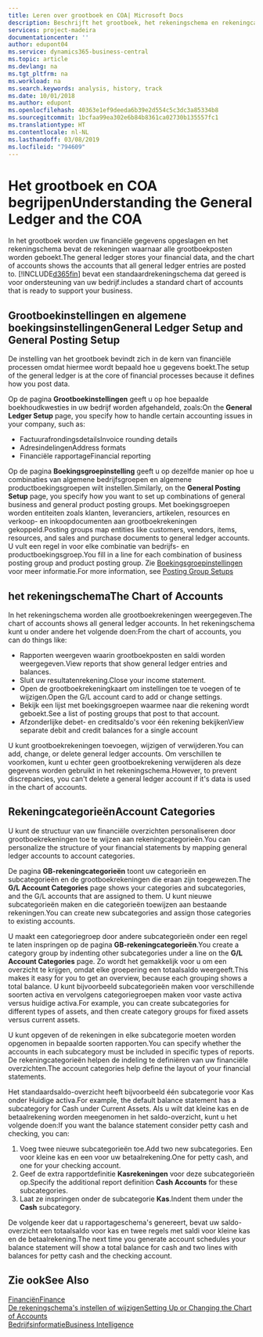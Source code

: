 ```yaml
---
title: Leren over grootboek en COA| Microsoft Docs
description: Beschrijft het grootboek, het rekeningschema en rekeningcategorieën.
services: project-madeira
documentationcenter: ''
author: edupont04
ms.service: dynamics365-business-central
ms.topic: article
ms.devlang: na
ms.tgt_pltfrm: na
ms.workload: na
ms.search.keywords: analysis, history, track
ms.date: 10/01/2018
ms.author: edupont
ms.openlocfilehash: 40363e1ef9deeda6b39e2d554c5c3dc3a85334b8
ms.sourcegitcommit: 1bcfaa99ea302e6b84b8361ca02730b135557fc1
ms.translationtype: HT
ms.contentlocale: nl-NL
ms.lasthandoff: 03/08/2019
ms.locfileid: "794609"
---
```

# <a name="understanding-the-general-ledger-and-the-coa"></a><span data-ttu-id="f84a3-103">Het grootboek en COA begrijpen</span><span class="sxs-lookup"><span data-stu-id="f84a3-103">Understanding the General Ledger and the COA</span></span>
<span data-ttu-id="f84a3-104">In het grootboek worden uw financiële gegevens opgeslagen en het rekeningschema bevat de rekeningen waarnaar alle grootboekposten worden geboekt.</span><span class="sxs-lookup"><span data-stu-id="f84a3-104">The general ledger stores your financial data, and the chart of accounts shows the accounts that all general ledger entries are posted to.</span></span> [!INCLUDE[d365fin](includes/d365fin_md.md)] <span data-ttu-id="f84a3-105">bevat een standaardrekeningschema dat gereed is voor ondersteuning van uw bedrijf.</span><span class="sxs-lookup"><span data-stu-id="f84a3-105">includes a standard chart of accounts that is ready to support your business.</span></span>

## <a name="general-ledger-setup-and-general-posting-setup"></a><span data-ttu-id="f84a3-106">Grootboekinstellingen en algemene boekingsinstellingen</span><span class="sxs-lookup"><span data-stu-id="f84a3-106">General Ledger Setup and General Posting Setup</span></span>
<span data-ttu-id="f84a3-107">De instelling van het grootboek bevindt zich in de kern van financiële processen omdat hiermee wordt bepaald hoe u gegevens boekt.</span><span class="sxs-lookup"><span data-stu-id="f84a3-107">The setup of the general ledger is at the core of financial processes because it defines how you post data.</span></span>  

<span data-ttu-id="f84a3-108">Op de pagina **Grootboekinstellingen** geeft u op hoe bepaalde boekhoudkwesties in uw bedrijf worden afgehandeld, zoals:</span><span class="sxs-lookup"><span data-stu-id="f84a3-108">On the **General Ledger Setup** page, you specify how to handle certain accounting issues in your company, such as:</span></span>  

* <span data-ttu-id="f84a3-109">Factuurafrondingsdetails</span><span class="sxs-lookup"><span data-stu-id="f84a3-109">Invoice rounding details</span></span>  
* <span data-ttu-id="f84a3-110">Adresindelingen</span><span class="sxs-lookup"><span data-stu-id="f84a3-110">Address formats</span></span>  
* <span data-ttu-id="f84a3-111">Financiële rapportage</span><span class="sxs-lookup"><span data-stu-id="f84a3-111">Financial reporting</span></span>  

<span data-ttu-id="f84a3-112">Op de pagina **Boekingsgroepinstelling** geeft u op dezelfde manier op hoe u combinaties van algemene bedrijfsgroepen en algemene productboekingsgroepen wilt instellen.</span><span class="sxs-lookup"><span data-stu-id="f84a3-112">Similarly, on the **General Posting Setup** page, you specify how you want to set up combinations of general business and general product posting groups.</span></span> <span data-ttu-id="f84a3-113">Met boekingsgroepen worden entiteiten zoals klanten, leveranciers, artikelen, resources en verkoop- en inkoopdocumenten aan grootboekrekeningen gekoppeld.</span><span class="sxs-lookup"><span data-stu-id="f84a3-113">Posting groups map entities like customers, vendors, items, resources, and sales and purchase documents to general ledger accounts.</span></span> <span data-ttu-id="f84a3-114">U vult een regel in voor elke combinatie van bedrijfs- en productboekingsgroep.</span><span class="sxs-lookup"><span data-stu-id="f84a3-114">You fill in a line for each combination of business posting group and product posting group.</span></span> <span data-ttu-id="f84a3-115">Zie [Boekingsgroepinstellingen](finance-posting-groups.md) voor meer informatie.</span><span class="sxs-lookup"><span data-stu-id="f84a3-115">For more information, see [Posting Group Setups](finance-posting-groups.md)</span></span>  

## <a name="the-chart-of-accounts"></a><span data-ttu-id="f84a3-116">het rekeningschema</span><span class="sxs-lookup"><span data-stu-id="f84a3-116">The Chart of Accounts</span></span>
<span data-ttu-id="f84a3-117">In het rekeningschema worden alle grootboekrekeningen weergegeven.</span><span class="sxs-lookup"><span data-stu-id="f84a3-117">The chart of accounts shows all general ledger accounts.</span></span> <span data-ttu-id="f84a3-118">In het rekeningschema kunt u onder andere het volgende doen:</span><span class="sxs-lookup"><span data-stu-id="f84a3-118">From the chart of accounts, you can do things like:</span></span>  

* <span data-ttu-id="f84a3-119">Rapporten weergeven waarin grootboekposten en saldi worden weergegeven.</span><span class="sxs-lookup"><span data-stu-id="f84a3-119">View reports that show general ledger entries and balances.</span></span>  
* <span data-ttu-id="f84a3-120">Sluit uw resultatenrekening.</span><span class="sxs-lookup"><span data-stu-id="f84a3-120">Close your income statement.</span></span>  
* <span data-ttu-id="f84a3-121">Open de grootboekrekeningkaart om instellingen toe te voegen of te wijzigen.</span><span class="sxs-lookup"><span data-stu-id="f84a3-121">Open the G/L account card to add or change settings.</span></span>  
* <span data-ttu-id="f84a3-122">Bekijk een lijst met boekingsgroepen waarmee naar die rekening wordt geboekt.</span><span class="sxs-lookup"><span data-stu-id="f84a3-122">See a list of posting groups that post to that account.</span></span>
* <span data-ttu-id="f84a3-123">Afzonderlijke debet- en creditsaldo's voor één rekening bekijken</span><span class="sxs-lookup"><span data-stu-id="f84a3-123">View separate debit and credit balances for a single account</span></span>  

<span data-ttu-id="f84a3-124">U kunt grootboekrekeningen toevoegen, wijzigen of verwijderen.</span><span class="sxs-lookup"><span data-stu-id="f84a3-124">You can add, change, or delete general ledger accounts.</span></span> <span data-ttu-id="f84a3-125">Om verschillen te voorkomen, kunt u echter geen grootboekrekening verwijderen als deze gegevens worden gebruikt in het rekeningschema.</span><span class="sxs-lookup"><span data-stu-id="f84a3-125">However, to prevent discrepancies, you can't delete a general ledger account if it's data is used in the chart of accounts.</span></span>  

## <a name="account-categories"></a><span data-ttu-id="f84a3-126">Rekeningcategorieën</span><span class="sxs-lookup"><span data-stu-id="f84a3-126">Account Categories</span></span>
<span data-ttu-id="f84a3-127">U kunt de structuur van uw financiële overzichten personaliseren door grootboekrekeningen toe te wijzen aan rekeningcategorieën.</span><span class="sxs-lookup"><span data-stu-id="f84a3-127">You can personalize the structure of your financial statements by mapping general ledger accounts to account categories.</span></span>  

<span data-ttu-id="f84a3-128">De pagina **GB-rekeningcategorieën** toont uw categorieën en subcategorieën en de grootboekrekeningen die eraan zijn toegewezen.</span><span class="sxs-lookup"><span data-stu-id="f84a3-128">The **G/L Account Categories** page shows your categories and subcategories, and the G/L accounts that are assigned to them.</span></span> <span data-ttu-id="f84a3-129">U kunt nieuwe subcategorieën maken en die categorieën toewijzen aan bestaande rekeningen.</span><span class="sxs-lookup"><span data-stu-id="f84a3-129">You can create new subcategories and assign those categories to existing accounts.</span></span>  

<span data-ttu-id="f84a3-130">U maakt een categoriegroep door andere subcategorieën onder een regel te laten inspringen op de pagina **GB-rekeningcategorieën**.</span><span class="sxs-lookup"><span data-stu-id="f84a3-130">You create a category group by indenting other subcategories under a line on the **G/L Account Categories** page.</span></span> <span data-ttu-id="f84a3-131">Zo wordt het gemakkelijk voor u om een overzicht te krijgen, omdat elke groepering een totaalsaldo weergeeft.</span><span class="sxs-lookup"><span data-stu-id="f84a3-131">This makes it easy for you to get an overview, because each grouping shows a total balance.</span></span> <span data-ttu-id="f84a3-132">U kunt bijvoorbeeld subcategorieën maken voor verschillende soorten activa en vervolgens categoriegroepen maken voor vaste activa versus huidige activa.</span><span class="sxs-lookup"><span data-stu-id="f84a3-132">For example, you can create subcategories for different types of assets, and then create category groups for fixed assets versus current assets.</span></span>  

<span data-ttu-id="f84a3-133">U kunt opgeven of de rekeningen in elke subcategorie moeten worden opgenomen in bepaalde soorten rapporten.</span><span class="sxs-lookup"><span data-stu-id="f84a3-133">You can specify whether the accounts in each subcategory must be included in specific types of reports.</span></span> <span data-ttu-id="f84a3-134">De rekeningcategorieën helpen de indeling te definiëren van uw financiële overzichten.</span><span class="sxs-lookup"><span data-stu-id="f84a3-134">The account categories help define the layout of your financial statements.</span></span>  

<span data-ttu-id="f84a3-135">Het standaardsaldo-overzicht heeft bijvoorbeeld één subcategorie voor Kas onder Huidige activa.</span><span class="sxs-lookup"><span data-stu-id="f84a3-135">For example, the default balance statement has a subcategory for Cash under Current Assets.</span></span> <span data-ttu-id="f84a3-136">Als u wilt dat kleine kas en de betaalrekening worden meegenomen in het saldo-overzicht, kunt u het volgende doen:</span><span class="sxs-lookup"><span data-stu-id="f84a3-136">If you want the balance statement consider petty cash and checking, you can:</span></span>  

1. <span data-ttu-id="f84a3-137">Voeg twee nieuwe subcategorieën toe.</span><span class="sxs-lookup"><span data-stu-id="f84a3-137">Add two new subcategories.</span></span> <span data-ttu-id="f84a3-138">Een voor kleine kas en een voor uw betaalrekening.</span><span class="sxs-lookup"><span data-stu-id="f84a3-138">One for petty cash, and one for your checking account.</span></span>  
2. <span data-ttu-id="f84a3-139">Geef de extra rapportdefinitie **Kasrekeningen** voor deze subcategorieën op.</span><span class="sxs-lookup"><span data-stu-id="f84a3-139">Specify the additional report definition **Cash Accounts** for these subcategories.</span></span>  
3. <span data-ttu-id="f84a3-140">Laat ze inspringen onder de subcategorie **Kas**.</span><span class="sxs-lookup"><span data-stu-id="f84a3-140">Indent them under the **Cash** subcategory.</span></span>  

<span data-ttu-id="f84a3-141">De volgende keer dat u rapportageschema's genereert, bevat uw saldo-overzicht een totaalsaldo voor kas en twee regels met saldi voor kleine kas en de betaalrekening.</span><span class="sxs-lookup"><span data-stu-id="f84a3-141">The next time you generate account schedules your balance statement will show a total balance for cash and two lines with balances for petty cash and the checking account.</span></span>  

## <a name="see-also"></a><span data-ttu-id="f84a3-142">Zie ook</span><span class="sxs-lookup"><span data-stu-id="f84a3-142">See Also</span></span>
[<span data-ttu-id="f84a3-143">Financiën</span><span class="sxs-lookup"><span data-stu-id="f84a3-143">Finance</span></span>](finance.md)  
[<span data-ttu-id="f84a3-144">De rekeningschema's instellen of wijzigen</span><span class="sxs-lookup"><span data-stu-id="f84a3-144">Setting Up or Changing the Chart of Accounts</span></span>](finance-setup-chart-accounts.md)  
[<span data-ttu-id="f84a3-145">Bedrijfsinformatie</span><span class="sxs-lookup"><span data-stu-id="f84a3-145">Business Intelligence</span></span>](bi.md)  
